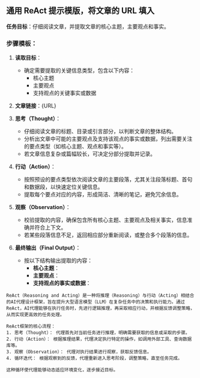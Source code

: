 ## 通用 ReAct 提示模版，将文章的 URL 填入

**任务目标**：仔细阅读文章，并提取文章的核心主题，主要观点和事实。

### 步骤模板：

1. **读取目标**：
   - 确定需要提取的关键信息类型，包含以下内容：
     - 核心主题
     - 主要观点
     - 支持观点的关键事实或数据

2. **文章链接**：{URL}

3. **思考（Thought）**：
   - 仔细阅读文章的标题、目录或引言部分，以判断文章的整体结构。
   - 分析出文章中可能的主要观点及支持该观点的事实或数据，列出需要关注的要点类型（如核心主题、观点和事实等）。
   - 若文章信息复杂或篇幅较长，可决定分部分提取并记录。

4. **行动（Action）**：
   - 按照预设的要点类型依次阅读文章的主要段落，尤其关注段落标题、首句和数据段，以快速定位关键信息。
   - 提取每个要点对应的内容，形成简洁、清晰的笔记，避免冗余信息。

5. **观察（Observation）**：
   - 校验提取的内容，确保包含所有核心主题、主要观点及相关事实，信息准确并符合上下文。
   - 若某些段落信息不足，返回相应部分重新阅读，或整合多个段落的信息。

6. **最终输出（Final Output）**：
   - 按以下结构输出提取的内容：
     - **核心主题**：
     - **主要观点**：
     - **支持观点的事实或数据**：

```
ReAct（Reasoning and Acting）是一种将推理（Reasoning）与行动（Acting）相结合的AI代理设计框架，旨在提升大型语言模型（LLM）在复杂任务中的决策和执行能力。通过ReAct，AI代理能够在执行任务时，先进行逻辑推理，再采取相应行动，并根据反馈调整策略，从而实现更高效的任务处理。

ReAct框架的核心流程：
1. 思考（Thought）： 代理首先对当前任务进行推理，明确需要获取的信息或采取的步骤。
2. 行动（Action）： 根据推理结果，代理决定执行特定的操作，如调用外部工具、查询数据库等。
3. 观察（Observation）： 代理对执行结果进行观察，获取反馈信息。
4. 循环迭代： 根据观察到的反馈，代理重新进入思考阶段，调整策略，直至任务完成。

这种循环使代理能够动态适应环境变化，逐步接近目标。
```
